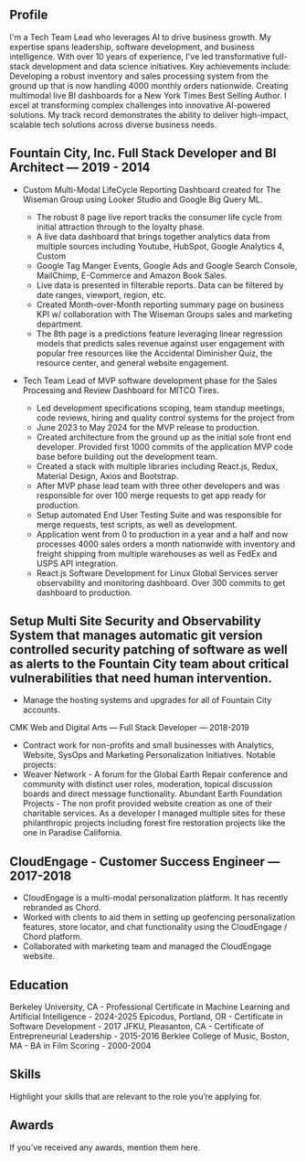 ## Profile
I'm a Tech Team Lead who leverages AI to drive business growth. My expertise spans leadership, software development, and business intelligence. With over 10 years of experience, I've led transformative full-stack development and data science initiatives.
Key achievements include: 
Developing a robust inventory and sales processing system from the ground up that is now handling 4000 monthly orders nationwide.
Creating multimodal live BI dashboards for a New York Times Best Selling Author.
I excel at transforming complex challenges into innovative AI-powered solutions. My track record demonstrates the ability to deliver high-impact, scalable tech solutions across diverse business needs.

## Fountain City, Inc. Full Stack Developer and BI Architect — 2019 - 2014

- Custom Multi-Modal LifeCycle Reporting Dashboard created for The Wiseman Group using Looker Studio and Google Big Query ML.
  - The robust 8 page live report tracks the consumer life cycle from initial attraction through to the loyalty phase.
  - A live data dashboard that brings together analytics data from multiple sources including Youtube, HubSpot, Google Analytics 4, Custom 
  - Google Tag Manger Events, Google Ads and Google Search Console, MailChimp, E-Commerce and Amazon Book Sales. 
  - Live data is presented in filterable reports. Data can be filtered by date ranges, viewport, region, etc. 
  - Created Month-over-Month reporting summary page on business KPI w/ collaboration with The Wiseman Groups sales and marketing department.
  - The 8th page is a predictions feature leveraging linear regression models that predicts sales revenue against user engagement with popular free resources like the Accidental Diminisher Quiz, the resource center, and general website engagement.

- Tech Team Lead of MVP software development phase for the Sales Processing and Review Dashboard for MITCO Tires.
  - Led development specifications scoping, team standup meetings, code reviews, hiring and quality control systems for the project from 
  - June 2023 to May 2024 for the MVP release to production. 
  - Created architecture from the ground up as the initial sole front end developer. Provided first 1000 commits of the application MVP code base before building out the development team.
  - Created a stack with multiple libraries including React.js, Redux, Material Design, Axios and Bootstrap. 
  - After MVP phase lead team with three other developers and was responsible for over 100 merge requests to get app ready for production.
  - Setup automated End User Testing Suite and was responsible for merge requests, test scripts, as well as development.
  - Application went from 0 to production in a year and a half and now processes 4000 sales orders a month nationwide with inventory and freight shipping from multiple warehouses as well as FedEx and USPS API integration.
  - React.js Software Development for Linux Global Services server observability and monitoring dashboard. Over 300 commits to get dashboard to production.

## Setup Multi Site Security and Observability System that manages automatic git version controlled security patching of software as well as alerts to the Fountain City team about critical vulnerabilities that need human intervention.
  - Manage the hosting systems and upgrades for all of Fountain City accounts.

CMK Web and Digital Arts — Full Stack Developer — 2018-2019
-	Contract work for non-profits and small businesses with Analytics, Website, SysOps and Marketing Personalization Initiatives.
Notable projects:
-	Weaver Network - A forum for the Global Earth Repair conference and community with distinct user roles, moderation, topical discussion boards and direct message functionality. 
	Abundant Earth Foundation Projects - The non profit provided website creation as one of their charitable services. As a developer I managed multiple sites for these philanthropic projects including forest fire restoration projects like the one in Paradise California.

## CloudEngage - Customer Success Engineer — 2017-2018
- CloudEngage is a multi-modal personalization platform. It has recently rebranded as Chord. 
- Worked with clients to aid them in setting up geofencing personalization features, store locator, and chat functionality using the CloudEngage / Chord platform.
- Collaborated with marketing team and managed the CloudEngage website.

## Education

Berkeley University, CA - Professional Certificate in Machine Learning and Artificial Intelligence - 2024-2025
Epicodus, Portland, OR - Certificate in Software Development - 2017
JFKU, Pleasanton, CA - Certificate of Entrepreneurial Leadership - 2015-2016
Berklee College of Music, Boston, MA - BA in Film Scoring - 2000-2004

## Skills
Highlight your skills that are relevant to the role you’re applying for.

## Awards
If you’ve received any awards, mention them here.
